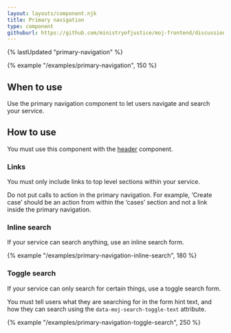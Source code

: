 ```yaml
---
layout: layouts/component.njk
title: Primary navigation
type: component
githuburl: https://github.com/ministryofjustice/moj-frontend/discussions/710
---
```


{% lastUpdated "primary-navigation" %}

{% example "/examples/primary-navigation", 150 %}

## When to use

Use the primary navigation component to let users navigate and search your service.

## How to use

You must use this component with the [header](../header) component.

### Links

You must only include links to top level sections within your service.

Do not put calls to action in the primary navigation. For example, ‘Create case’ should be an action from within the ‘cases’ section and not a link inside the primary navigation.

### Inline search

If your service can search anything, use an inline search form.

{% example "/examples/primary-navigation-inline-search", 180 %}

### Toggle search

If your service can only search for certain things, use a toggle search form.

You must tell users what they are searching for in the form hint text, and how they can search using the `data-moj-search-toggle-text` attribute.

{% example "/examples/primary-navigation-toggle-search", 250 %}
